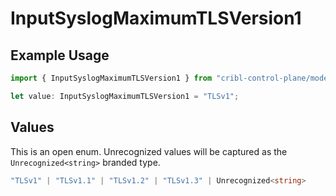 # InputSyslogMaximumTLSVersion1

## Example Usage

```typescript
import { InputSyslogMaximumTLSVersion1 } from "cribl-control-plane/models";

let value: InputSyslogMaximumTLSVersion1 = "TLSv1";
```

## Values

This is an open enum. Unrecognized values will be captured as the `Unrecognized<string>` branded type.

```typescript
"TLSv1" | "TLSv1.1" | "TLSv1.2" | "TLSv1.3" | Unrecognized<string>
```